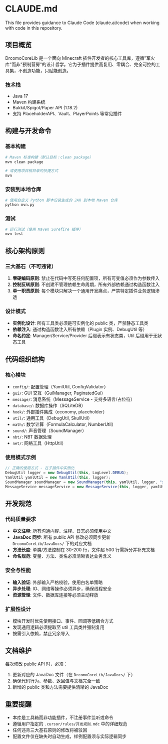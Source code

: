 # CLAUDE.md

This file provides guidance to Claude Code (claude.ai/code) when working with code in this repository.

## 项目概览

DrcomoCoreLib 是一个面向 Minecraft 插件开发者的核心工具库，遵循"军火库"而非"预制营房"的设计哲学。它为子插件提供高复用、零耦合、完全可控的工具集，不创造功能，只赋能创造。

### 技术栈
- Java 17
- Maven 构建系统 
- Bukkit/Spigot/Paper API (1.18.2)
- 支持 PlaceholderAPI、Vault、PlayerPoints 等常见插件

## 构建与开发命令

### 基本构建
```bash
# Maven 标准构建（默认目标：clean package）
mvn clean package

# 或使用项目根目录的快捷方式
mvn
```

### 安装到本地仓库
```bash
# 使用自定义 Python 脚本安装生成的 JAR 到本地 Maven 仓库
python mvn.py
```

### 测试
```bash
# 运行测试（使用 Maven Surefire 插件）
mvn test
```

## 核心架构原则

### 三大基石（不可违背）
1. **零硬编码原则**: 禁止在代码中写死任何配置项，所有可变值必须作为参数传入
2. **控制反转原则**: 不创建不管理依赖生命周期，所有外部依赖通过构造函数注入
3. **单一职责原则**: 每个模块只解决一个通用开发痛点，严禁特定插件业务逻辑渗透

### 设计模式
- **实例化设计**: 所有工具类必须是可实例化的 public 类，严禁静态工具类
- **依赖注入**: 通过构造函数注入所有依赖（Plugin 实例、DebugUtil 等）
- **命名约定**: Manager/Service/Provider 后缀表示有状态类，Util 后缀用于无状态工具

## 代码组织结构

### 核心模块
- `config/`: 配置管理（YamlUtil, ConfigValidator）
- `gui/`: GUI 交互（GuiManager, PaginatedGui）
- `message/`: 消息系统（MessageService - 支持多语言/占位符）
- `database/`: 数据库操作（SQLiteDB）
- `hook/`: 外部插件集成（economy, placeholder）
- `util/`: 通用工具（DebugUtil, SkullUtil）
- `math/`: 数学计算（FormulaCalculator, NumberUtil）
- `sound/`: 声音管理（SoundManager）
- `nbt/`: NBT 数据处理
- `net/`: 网络工具（HttpUtil）

### 使用模式示例
```java
// 正确的使用方式 - 在子插件中实例化
DebugUtil logger = new DebugUtil(this, LogLevel.DEBUG);
YamlUtil yamlUtil = new YamlUtil(this, logger);
SoundManager soundManager = new SoundManager(this, yamlUtil, logger, "sounds", 1.0f, true);
MessageService messageService = new MessageService(this, logger, yamlUtil, papiUtil, "lang/zh_cn", "msg.");
```

## 开发规范

### 代码质量要求
- **中文注释**: 所有沟通内容、注释、日志必须使用中文
- **JavaDoc 同步**: 所有 public API 修改必须同步更新 `DrcomoCoreLib/JavaDocs/` 下的对应文档
- **方法长度**: 单类/方法控制在 30-200 行，文件超 500 行需拆分并补充文档
- **命名规范**: 变量、方法、类名必须清晰表达业务含义

### 安全与性能
- **输入验证**: 外部输入严格校验，使用白名单策略
- **异步处理**: IO、网络等操作必须异步，确保线程安全
- **资源管理**: 文件、数据库连接等必须主动释放

### 扩展性设计
- 模块开发时优先使用接口、事件、回调等低耦合方式
- 发现通用逻辑必须提取至 util 工具类并强制复用
- 按需引入依赖，禁止冗余导入

## 文档维护

每次修改 public API 时，必须：
1. 更新对应的 JavaDoc 文件（在 `DrcomoCoreLib/JavaDocs/` 下）
2. 确保代码行为、参数、返回值与文档完全一致
3. 新增的 public 类和方法需要提供清晰的 JavaDoc

## 重要提醒

- 本库是工具箱而非功能插件，不注册事件监听或命令
- 遵循用户指定的 `.cursor/rules/开发规则.mdc` 中的详细规范
- 任何违背三大基石原则的修改将被驳回
- 配置文件仅在缺失时自动生成，样例配置须与实际逻辑同步